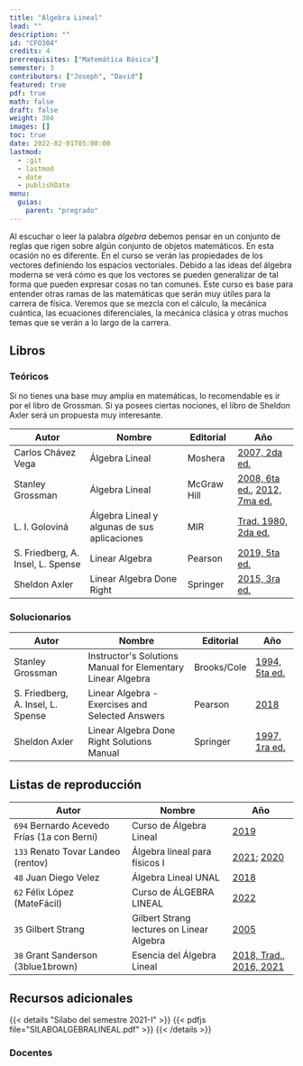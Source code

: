 ```yaml
---
title: "Álgebra Lineal"
lead: ""
description: ""
id: "CFO304"
credits: 4
prerrequisites: ["Matemática Básica"]
semester: 3
contributors: ["Joseph", "David"]
featured: true
pdf: true
math: false
draft: false
weight: 304
images: []
toc: true
date: 2022-02-01T05:00:00
lastmod:
  - :git
  - lastmod
  - date
  - publishDate
menu:
  guias:
    parent: "pregrado"
---
```


Al escuchar o leer la palabra *álgebra* debemos pensar en un conjunto de reglas que rigen sobre algún conjunto de objetos matemáticos. En esta ocasión no es diferente. En el curso se verán las propiedades de los vectores definiendo los espacios vectoriales. Debido a las ideas del álgebra moderna se verá cómo es que los vectores se pueden generalizar de tal forma que pueden expresar cosas no tan comunes. Este curso es base para entender otras ramas de las matemáticas que serán muy útiles para la carrera de física. Veremos que se mezcla con el cálculo, la mecánica cuántica, las ecuaciones diferenciales, la mecánica clásica y otras muchos temas que se verán a lo largo de la carrera.

## Libros

### Teóricos

Si no tienes una base muy amplia en matemáticas, lo recomendable es ir por el libro de Grossman. Si ya posees ciertas nociones, el libro de Sheldon Axler será un propuesta muy interesante.

| Autor | Nombre | Editorial | Año |
| ----- | ------ | --------- | --- |
| Carlos Chávez Vega | Álgebra Lineal | Moshera | [2007, 2da ed.](https://drive.google.com/file/d/12952Xu2z2bKodCDt-8rFUfZ88T6qAFGl/view?usp=share_link) |
| Stanley Grossman | Álgebra Lineal | McGraw Hill | [2008, 6ta ed.](https://drive.google.com/file/d/1ay1_Efzf_06srqAdVzc5RmQxBRg5LV25/view?usp=share_link), [2012, 7ma ed.](https://drive.google.com/file/d/17ix4QxiJPTgvGpXp6JLgPIJNH0uQR0wK/view?usp=share_link) |
| L. I. Goloviná | Álgebra Lineal y algunas de sus aplicaciones | MIR | [Trad. 1980, 2da ed.](https://drive.google.com/file/d/12t7WkONstsPhTpZjLJW3YjJMPgdDy-k4/view?usp=share_link) |
| S. Friedberg, A. Insel, L. Spense | Linear Algebra | Pearson | [2019, 5ta ed.](https://drive.google.com/file/d/16-SLU3f4y-1m_NKzgWgPsHJf16bZIoWC/view?usp=share_link) |
| Sheldon Axler | Linear Algebra Done Right | Springer | [2015, 3ra ed.](https://drive.google.com/file/d/1jHam9M_68OuBs2nadHwcDJX3XoXZRmwp/view?usp=share_link) |

### Solucionarios

| Autor | Nombre | Editorial | Año |
| ----- | ------ | --------- | --- |
| Stanley Grossman | Instructor's Solutions Manual for Elementary Linear Algebra | Brooks/Cole | [1994, 5ta ed.](https://drive.google.com/file/d/1BXtRE-WjoB325LvRPRegJ5FLBc7rZN_H/view?usp=share_link) |
| S. Friedberg, A. Insel, L. Spense | Linear Algebra - Exercises and Selected Answers | Pearson | [2018](https://drive.google.com/file/d/1S_fRrYv5kl_QWRxQTXzsryuGjotFribQ/view?usp=share_link) |
| Sheldon Axler | Linear Algebra Done Right Solutions Manual | Springer | [1997, 1ra ed.](https://drive.google.com/file/d/1LyUn2ls5FHIXn6T_PAfk8Mk2PaJEOAM5/view?usp=share_link) |

## Listas de reproducción

| Autor | Nombre | Año |
| ----- | ------ | --- |
| ```694``` Bernardo Acevedo Frías (1a con Berni) | Curso de Álgebra Lineal | [2019](https://www.youtube.com/c/1aconBerni/playlists?view=50&sort=dd&shelf_id=4) |
| ```133``` Renato Tovar Landeo (rentov) | Álgebra lineal para físicos I | [2021](https://www.youtube.com/playlist?list=PLK_B1a9wXn7fjl1duGeOh5IszyE_4JPAH); [2020](https://www.youtube.com/playlist?list=PLK_B1a9wXn7ePjQZvIA0C_FeOn4WrW6U5) |
| ```48``` Juan Diego Velez | Álgebra Lineal UNAL | [2018](https://www.youtube.com/playlist?list=PL0a2jooj1ivBd7OuFlaVzXwl4Xfi2uarN) |
| ```62``` Félix López (MateFácil) | Curso de ÁLGEBRA LINEAL | [2022](https://www.youtube.com/playlist?list=PL9SnRnlzoyX32lX7zNawatnGQP7IPLIi5)
| ```35``` Gilbert Strang | Gilbert Strang lectures on Linear Algebra | [2005](https://www.youtube.com/playlist?list=PL49CF3715CB9EF31D) |
| ```38``` Grant Sanderson (3blue1brown) | Esencia del Álgebra Lineal |[2018, Trad.](https://www.youtube.com/playlist?list=PLIb_io8a5NB2DddFf-PwvZDCOUNT1GZoA), [2016, 2021](https://www.youtube.com/playlist?list=PLZHQObOWTQDPD3MizzM2xVFitgF8hE_ab) |

## Recursos adicionales

{{< details "Sílabo del semestre 2021-I" >}}
{{< pdfjs file="SILABOALGEBRALINEAL.pdf" >}}
{{< /details >}}

### Docentes
